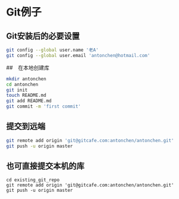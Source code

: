 # Git例子

## Git安装后的必要设置

```bash
git config --global user.name '老A'
git config --global user.email 'antonchen@hotmail.com'
```

##　在本地创建库

```bash
mkdir antonchen
cd antonchen
git init
touch README.md
git add README.md
git commit -m 'first commit'
```

## 提交到远端

```bash
git remote add origin 'git@gitcafe.com:antonchen/antonchen.git'
git push -u origin master
```

## 也可直接提交本机的库

```
cd existing_git_repo
git remote add origin 'git@gitcafe.com:antonchen/antonchen.git'
git push -u origin master
```
